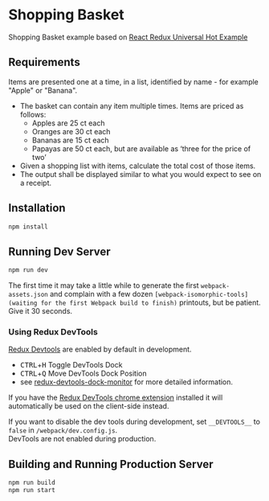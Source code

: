 # Shopping Basket

Shopping Basket example based on [React Redux Universal Hot Example](https://github.com/erikras/react-redux-universal-hot-example)

## Requirements

Items are presented one at a time, in a list, identified by name - for example "Apple" or "Banana".
* The basket can contain any item multiple times. Items are priced as follows:
	* Apples are 25 ct each
	* Oranges are 30 ct each
	* Bananas are 15 ct each
	* Papayas are 50 ct each, but are available as ‘three for the price of two’
* Given a shopping list with items, calculate the total cost of those items.
* The output shall be displayed similar to what you would expect to see on a receipt.

## Installation

```bash
npm install
```

## Running Dev Server

```bash
npm run dev
```

The first time it may take a little while to generate the first `webpack-assets.json` and complain with a few dozen `[webpack-isomorphic-tools] (waiting for the first Webpack build to finish)` printouts, but be patient. Give it 30 seconds.

### Using Redux DevTools

[Redux Devtools](https://github.com/gaearon/redux-devtools) are enabled by default in development.

- <kbd>CTRL</kbd>+<kbd>H</kbd> Toggle DevTools Dock
- <kbd>CTRL</kbd>+<kbd>Q</kbd> Move DevTools Dock Position
- see [redux-devtools-dock-monitor](https://github.com/gaearon/redux-devtools-dock-monitor) for more detailed information.

If you have the 
[Redux DevTools chrome extension](https://chrome.google.com/webstore/detail/redux-devtools/lmhkpmbekcpmknklioeibfkpmmfibljd) installed it will automatically be used on the client-side instead.

If you want to disable the dev tools during development, set `__DEVTOOLS__` to `false` in `/webpack/dev.config.js`.  
DevTools are not enabled during production.

## Building and Running Production Server

```bash
npm run build
npm run start
```

